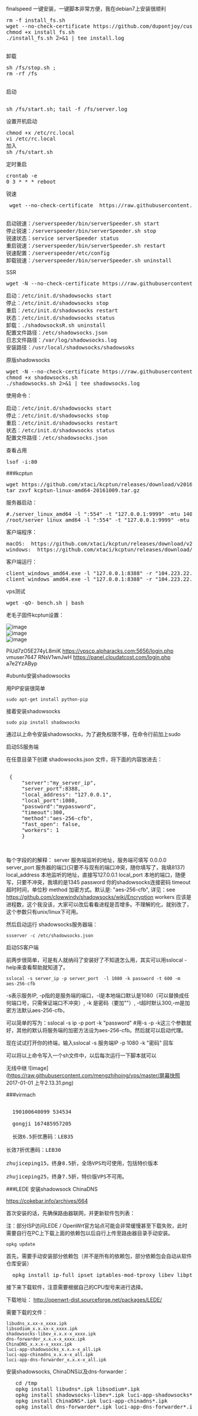 

finalspeed
一键安装，一键脚本非常方便，我在debian7上安装很顺利
<pre>
rm -f install_fs.sh  
wget --no-check-certificate https://github.com/dupontjoy/customization/raw/master/Rules/Shadowsocks/Finalspeed/install_fs.sh  
chmod +x install_fs.sh  
./install_fs.sh 2>&1 | tee install.log  

</pre>

卸载
<pre>
sh /fs/stop.sh ;    
rm -rf /fs  
 </pre>

启动
<pre>  
sh /fs/start.sh; tail -f /fs/server.log
</pre>  

设置开机启动
<pre>
chmod +x /etc/rc.local  
vi /etc/rc.local  
加入  
sh /fs/start.sh  
</pre>

定时重启  
<pre>
crontab -e
0 3 * * * reboot
</pre>

锐速
<pre>
 wget --no-check-certificate  https://raw.githubusercontent.com/91yun/serverspeeder/master/serverspeeder-all.sh && bash serverspeeder-all.sh  
</pre>  
 

<pre> 
启动锐速：/serverspeeder/bin/serverSpeeder.sh start
停止锐速：/serverspeeder/bin/serverSpeeder.sh stop
锐速状态：service serverSpeeder status
重启锐速：/serverspeeder/bin/serverSpeeder.sh restart
锐速配置：/serverspeeder/etc/config
卸载锐速：/serverspeeder/bin/serverSpeeder.sh uninstall
</pre>

SSR  
<pre>
wget -N --no-check-certificate https://raw.githubusercontent.com/mengzhihoing/vps/master/shadowsocksR.sh && bash shadowsocksR.sh  
</pre>

<pre>
启动：/etc/init.d/shadowsocks start   
停止：/etc/init.d/shadowsocks stop  
重启：/etc/init.d/shadowsocks restart  
状态：/etc/init.d/shadowsocks status  
卸载：./shadowsocksR.sh uninstall  
配置文件路径：/etc/shadowsocks.json  
日志文件路径：/var/log/shadowsocks.log  
安装路径：/usr/local/shadowsocks/shadowsoks  
</pre>

原版shadowsocks
<pre>
wget -N --no-check-certificate https://raw.githubusercontent.com/mengzhihoing/vps/master/shadowsocks.sh
chmod +x shadowsocks.sh
./shadowsocks.sh 2>&1 | tee shadowsocks.log
</pre>

使用命令：
<pre>
启动：/etc/init.d/shadowsocks start
停止：/etc/init.d/shadowsocks stop
重启：/etc/init.d/shadowsocks restart
状态：/etc/init.d/shadowsocks status
配置文件路径：/etc/shadowsocks.json
</pre>


查看占用  
<pre>
lsof -i:80    
</pre>


###kcptun     
<pre>
wget https://github.com/xtaci/kcptun/releases/download/v20161009/kcptun-linux-amd64-20161009.tar.gz   
tar zxvf kcptun-linux-amd64-20161009.tar.gz   
</pre>

服务器启动：   
<pre>
#./server_linux_amd64 -l ":554" -t "127.0.0.1:9999" -mtu 1400 -sndwnd 2048 -rcvwnd 2048 -mode fast3  -key shenfu1991 -crypt aes-128 
/root/server_linux_amd64 -l ":554" -t "127.0.0.1:9999" -mtu 1400 -sndwnd 2048 -rcvwnd 2048 -mode fast3  -key shenfu1991 -crypt aes-128 
</pre>

客户端程序：  
<pre>
macOS:  https://github.com/xtaci/kcptun/releases/download/v20161009/kcptun-darwin-amd64-20161009.tar.gz    
windows:  https://github.com/xtaci/kcptun/releases/download/v20161009/kcptun-windows-amd64-20161009.tar.gz  
</pre>

客户端运行：  
<pre>
client_windows_amd64.exe -l "127.0.0.1:8388" -r "104.223.22.51:554" -mtu 1400 -sndwnd 512 -rcvwnd 512 -mode fast  -key shenfu1991 -crypt aes-128
client_windows_amd64.exe -l "127.0.0.1:8388" -r "104.223.22.51:554" -mtu  1400 -sndwnd 512 -rcvwnd 512 -mode fast  -key shenfu1991 -crypt aes-128
</pre>

vps测试
<pre>
wget -qO- bench.sh | bash  
</pre>

老毛子固件kcptun设置：  

![image](https://raw.githubusercontent.com/mengzhihoing/vps/master/1.png)  
![image](https://raw.githubusercontent.com/mengzhihoing/vps/master/2.png)  
![image](https://raw.githubusercontent.com/mengzhihoing/vps/master/3.png)  

 



PiUd7zO5E274yL8miK
https://vpscp.alpharacks.com:5656/login.php
vmuser7647
RNsV1wnJwH
https://panel.cloudatcost.com/login.php
a7e2YzAByp

#ubuntu安装shadowsocks

用PIP安装很简单

    sudo apt-get install python-pip

接着安装shadowsocks

    sudo pip install shadowsocks



通过以上命令安装shadowsocks，为了避免权限不够，在命令行前加上sudo



启动SS服务端

在任意目录下创建  shadowsocks.json 文件，将下面的内容放进去：
 <pre>  
 {
     "server":"my_server_ip",
     "server_port":8388,
     "local_address": "127.0.0.1",
     "local_port":1080,
     "password":"mypassword",
     "timeout":300,
     "method":"aes-256-cfb",
     "fast_open": false,
     "workers": 1
     } 
     
     </pre>

每个字段的的解释：
server   服务端监听的地址，服务端可填写 0.0.0.0
server_port     服务器的端口(只要不与现有的端口冲突，随你填写了，我填8137)
local_address     本地监听的地址，直接写127.0.0.1
local_port     本地的端口，随便写，只要不冲突，我填的是1345
password     你的shadowsocks连接密码
timeout     超时时间，单位秒
method     加密方式。默认是: "aes-256-cfb", 详见：see https://github.com/clowwindy/shadowsocks/wiki/Encryption
workers    应该是进程数，这个我没该，大家可以改后看看进程是否增多。不理解的化，就别改了，这个参数只有unix/linux下可用。

然后启动运行 shadowsocks服务器端：

    ssserver -c /etc/shadowsocks.json

启动SS客户端

前两步很简单，可是有人就纳闷了安装好了不知道怎么用，其实可以用sslocal -help来查看帮助就知道了。

    sslocal -s server_ip -p server_port  -l 1080 -k password -t 600 -m aes-256-cfb

-s表示服务IP, -p指的是服务端的端口，-l是本地端口默认是1080（可以替换成任何端口号，只需保证端口不冲突）, -k 是密码（要加""）, -t超时默认300,-m是加密方法默认aes-256-cfb，

可以简单的写为：sslocal -s ip  -p  port -k "password"    #用-s -p -k这三个参数就好，其他的默认将服务端的加密方法设为aes-256-cfb。然后就可以启动代理。

现在试试打开你的终端，输入sslocal -s 服务端IP  -p  1080 -k "密码" 回车

可以将以上命令写入一个sh文件中，以后每次运行一下脚本就可以   

  



无线中继
![image](https://raw.githubusercontent.com/mengzhihoing/vps/master/屏幕快照 2017-01-01 上午2.13.31.png)  
  
###virmach   
  <pre>  
  190100640099 534534
  
  gongji 167485957205
  
  长效6.5折优惠码：LEB35

长效7折优惠码：LEB30

zhujiceping15，终身8.5折，全场VPS均可使用，包括特价版本

zhujiceping25，终身7.5折，特价版VPS不可用。
</pre>  


###LEDE 安装shadowsock ChinaDNS

https://cokebar.info/archives/664

首次安装的话，先确保路由器联网，并更新软件包列表：

注：部分ISP访问LEDE / OpenWrt官方站点可能会非常缓慢甚至下载失败，此时需要自行在PC上下载上面的依赖包以后自行上传至路由器目录手动安装。

    opkg update
    
首先，需要手动安装部分依赖包（并不是所有的依赖包，部分依赖包会自动从软件仓库安装） 
  <pre>  opkg install ip-full ipset iptables-mod-tproxy libev libpthread libpcre libmbedtls </pre>
接下来下载软件，注意需要根据自己的CPU型号来进行选择。

下载地址： http://openwrt-dist.sourceforge.net/packages/LEDE/

需要下载的文件：


    libudns_x.xx-x_xxxx.ipk
    libsodium_x.x.xx-x_xxxx.ipk
    shadowsocks-libev_x.x.x-x_xxxx.ipk
    dns-forwarder_x.x.x-x_xxxx.ipk
    ChinaDNS_x.x.x-x_xxxx.ipk
    luci-app-shadowsocks_x.x.x-x_all.ipk
    luci-app-chinadns_x.x.x-x_all.ipk
    luci-app-dns-forwarder_x.x.x-x_all.ipk


安装shadowsocks, ChinaDNS以及dns-forwarder：

<pre>
   cd /tmp
   opkg install libudns*.ipk libsodium*.ipk
   opkg install shadowsocks-libev*.ipk luci-app-shadowsocks*.ipk
   opkg install ChinaDNS*.ipk luci-app-chinadns*.ipk
   opkg install dns-forwarder*.ipk luci-app-dns-forwarder*.ipk

</pre>
